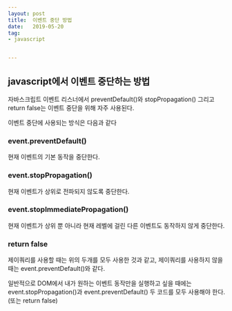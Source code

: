 ```yaml
---
layout: post
title:  이벤트 중단 방법
date:   2019-05-20
tag:
- javascript


---
```


## javascript에서 이벤트 중단하는 방법

자바스크립트 이벤트 리스너에서 preventDefault()와 stopPropagation()
그리고 return false는 이벤트 중단을 위해 자주 사용된다.

이벤트 중단에 사용되는 방식은 다음과 같다

### event.preventDefault()
현재 이벤트의 기본 동작을 중단한다.

### event.stopPropagation()
현재 이벤트가 상위로 전파되지 않도록 중단한다.

### event.stopImmediatePropagation()
현재 이벤트가 상위 뿐 아니라 현재 레벨에 걸린 다른 이벤트도 동작하지 않게 중단한다.

### return false
제이쿼리를 사용할 때는 위의 두개를 모두 사용한 것과 같고,
제이쿼리를 사용하지 않을 때는 event.preventDefault()와 같다.


일반적으로 DOM에서 내가 원하는 이벤트 동작만을 실행하고 싶을 때에는
event.stopPropagation()과 event.preventDefault() 두 코드를 모두 사용해야 한다.
(또는 return false)




